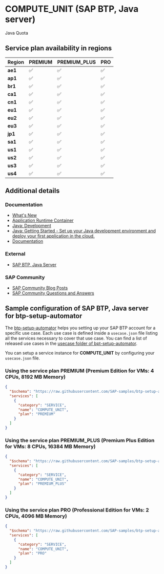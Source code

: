 # COMPUTE_UNIT (SAP BTP, Java server)

Java Quota

## Service plan availability in regions

| Region | PREMIUM | PREMIUM_PLUS | PRO |
|--------|---------|--------------|-----|
|  **ae1** | ✅ | ✅ | ✅ |
|  **ap1** | ✅ | ✅ | ✅ |
|  **br1** | ✅ | ✅ | ✅ |
|  **ca1** | ✅ | ✅ | ✅ |
|  **cn1** | ✅ | ✅ | ✅ |
|  **eu1** | ✅ | ✅ | ✅ |
|  **eu2** | ✅ | ✅ | ✅ |
|  **eu3** | ✅ | ✅ | ✅ |
|  **jp1** | ✅ | ✅ | ✅ |
|  **sa1** | ✅ | ✅ | ✅ |
|  **us1** | ✅ | ✅ | ✅ |
|  **us2** | ✅ | ✅ | ✅ |
|  **us3** | ✅ | ✅ | ✅ |
|  **us4** | ✅ | ✅ | ✅ |

## Additional details
### Documentation

- [What's New](https://help.sap.com/doc/43b304f99a8145809c78f292bfc0bc58/Cloud/en-US/98bf747111574187a7c76f8ced51cfeb.html?Component=Java%20Server)
- [Application Runtime Container](https://help.sap.com/docs/BTP/65de2977205c403bbc107264b8eccf4b/7613bd28711e1014839a8273b0e91070.html)
- [Java: Development](https://help.sap.com/docs/BTP/65de2977205c403bbc107264b8eccf4b/9bd4dd19aef947b58eadf688ccc90de7.html)
- [Java: Getting Started - Set up your Java development environment and deploy your first application in the cloud.](https://help.sap.com/docs/BTP/65de2977205c403bbc107264b8eccf4b/e66f3eecbb5710148397a19b46c4979b.html)
- [Documentation](https://help.sap.com/docs/VIRTUAL_MACHINES)

### External

- [SAP BTP, Java Server](https://www.youtube.com/embed/-7rJdGq3G0U)

### SAP Community

- [SAP Community Blog Posts](https://community.sap.com/search/?ct=blog&q=SAP%20BTP%2C%20Java%20server)
- [SAP Community Questions and Answers](https://community.sap.com/search/?ct=qa&q=SAP%20BTP%2C%20Java%20server)

## Sample configuration of **SAP BTP, Java server** for btp-setup-automator

The [btp-setup-automator](https://github.com/SAP-samples/btp-setup-automator) helps you setting up your SAP BTP account for a specific use case. Each use case is defined inside a `usecase.json` file listing all the services necessary to cover that use case. You can find a list of released use cases in the [usecase folder of bpt-setup-automator](https://github.com/SAP-samples/btp-setup-automator/tree/main/usecases).

You can setup a service instance for **COMPUTE_UNIT** by configuring your `usecase.json` file.

### Using the service plan **PREMIUM** (Premium Edition for VMs: 4 CPUs, 8192 MB Memory)

```json
{
  "$schema": "https://raw.githubusercontent.com/SAP-samples/btp-setup-automator/main/libs/btpsa-usecase.json",
  "services": [
    {
      "category": "SERVICE",
      "name": "COMPUTE_UNIT",
      "plan": "PREMIUM"
    }
  ]
}
```

### Using the service plan **PREMIUM_PLUS** (Premium Plus Edition for VMs: 8 CPUs, 16384 MB Memory)

```json
{
  "$schema": "https://raw.githubusercontent.com/SAP-samples/btp-setup-automator/main/libs/btpsa-usecase.json",
  "services": [
    {
      "category": "SERVICE",
      "name": "COMPUTE_UNIT",
      "plan": "PREMIUM_PLUS"
    }
  ]
}
```

### Using the service plan **PRO** (Professional Edition for VMs: 2 CPUs, 4096 MB Memory)

```json
{
  "$schema": "https://raw.githubusercontent.com/SAP-samples/btp-setup-automator/main/libs/btpsa-usecase.json",
  "services": [
    {
      "category": "SERVICE",
      "name": "COMPUTE_UNIT",
      "plan": "PRO"
    }
  ]
}
```

